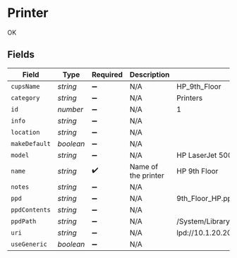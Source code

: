 # Printer

OK


## Fields

| Field                                                                                                                    | Type                                                                                                                     | Required                                                                                                                 | Description                                                                                                              | Example                                                                                                                  |
| ------------------------------------------------------------------------------------------------------------------------ | ------------------------------------------------------------------------------------------------------------------------ | ------------------------------------------------------------------------------------------------------------------------ | ------------------------------------------------------------------------------------------------------------------------ | ------------------------------------------------------------------------------------------------------------------------ |
| `cupsName`                                                                                                               | *string*                                                                                                                 | :heavy_minus_sign:                                                                                                       | N/A                                                                                                                      | HP_9th_Floor                                                                                                             |
| `category`                                                                                                               | *string*                                                                                                                 | :heavy_minus_sign:                                                                                                       | N/A                                                                                                                      | Printers                                                                                                                 |
| `id`                                                                                                                     | *number*                                                                                                                 | :heavy_minus_sign:                                                                                                       | N/A                                                                                                                      | 1                                                                                                                        |
| `info`                                                                                                                   | *string*                                                                                                                 | :heavy_minus_sign:                                                                                                       | N/A                                                                                                                      |                                                                                                                          |
| `location`                                                                                                               | *string*                                                                                                                 | :heavy_minus_sign:                                                                                                       | N/A                                                                                                                      |                                                                                                                          |
| `makeDefault`                                                                                                            | *boolean*                                                                                                                | :heavy_minus_sign:                                                                                                       | N/A                                                                                                                      |                                                                                                                          |
| `model`                                                                                                                  | *string*                                                                                                                 | :heavy_minus_sign:                                                                                                       | N/A                                                                                                                      | HP LaserJet 500 color MFP M575                                                                                           |
| `name`                                                                                                                   | *string*                                                                                                                 | :heavy_check_mark:                                                                                                       | Name of the printer                                                                                                      | HP 9th Floor                                                                                                             |
| `notes`                                                                                                                  | *string*                                                                                                                 | :heavy_minus_sign:                                                                                                       | N/A                                                                                                                      |                                                                                                                          |
| `ppd`                                                                                                                    | *string*                                                                                                                 | :heavy_minus_sign:                                                                                                       | N/A                                                                                                                      | 9th_Floor_HP.ppd                                                                                                         |
| `ppdContents`                                                                                                            | *string*                                                                                                                 | :heavy_minus_sign:                                                                                                       | N/A                                                                                                                      |                                                                                                                          |
| `ppdPath`                                                                                                                | *string*                                                                                                                 | :heavy_minus_sign:                                                                                                       | N/A                                                                                                                      | /System/Library/Frameworks/ApplicationServices.framework/Versions/A/Frameworks/PrintCore.framework/Resources/Generic.ppd |
| `uri`                                                                                                                    | *string*                                                                                                                 | :heavy_minus_sign:                                                                                                       | N/A                                                                                                                      | lpd://10.1.20.204/                                                                                                       |
| `useGeneric`                                                                                                             | *boolean*                                                                                                                | :heavy_minus_sign:                                                                                                       | N/A                                                                                                                      |                                                                                                                          |